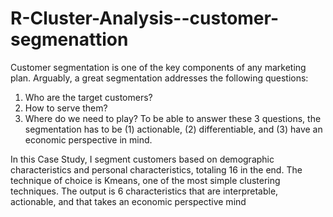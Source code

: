 # R-Cluster-Analysis--customer-segmenattion

Customer segmentation is one of the key components of any marketing plan. Arguably, a great segmentation addresses the following questions:
1) Who are the target customers?
2) How to serve them?
3) Where do we need to play?
To be able to answer these 3 questions, the segmentation has to be (1) actionable, (2) differentiable, and (3) have an economic perspective in mind.

In this Case Study, I segment customers based on demographic characteristics and personal characteristics, totaling 16 in the end. The technique of choice is Kmeans, one of the most simple clustering techniques. The output is 6 characteristics that are interpretable, actionable, and that takes an economic perspective mind
